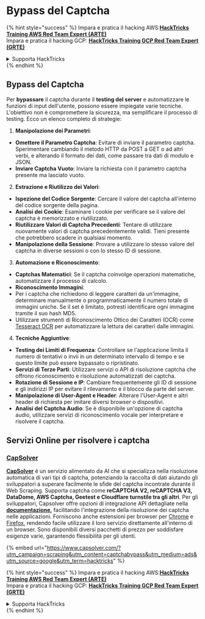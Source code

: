 # Bypass del Captcha

{% hint style="success" %}
Impara e pratica il hacking AWS:<img src="../.gitbook/assets/arte.png" alt="" data-size="line">[**HackTricks Training AWS Red Team Expert (ARTE)**](https://training.hacktricks.xyz/courses/arte)<img src="../.gitbook/assets/arte.png" alt="" data-size="line">\
Impara e pratica il hacking GCP: <img src="../.gitbook/assets/grte.png" alt="" data-size="line">[**HackTricks Training GCP Red Team Expert (GRTE)**<img src="../.gitbook/assets/grte.png" alt="" data-size="line">](https://training.hacktricks.xyz/courses/grte)

<details>

<summary>Supporta HackTricks</summary>

* Controlla i [**piani di abbonamento**](https://github.com/sponsors/carlospolop)!
* **Unisciti al** 💬 [**gruppo Discord**](https://discord.gg/hRep4RUj7f) o al [**gruppo telegram**](https://t.me/peass) o **seguici** su **Twitter** 🐦 [**@hacktricks\_live**](https://twitter.com/hacktricks\_live)**.**
* **Condividi trucchi di hacking inviando PR ai** [**HackTricks**](https://github.com/carlospolop/hacktricks) e [**HackTricks Cloud**](https://github.com/carlospolop/hacktricks-cloud) repos su github.

</details>
{% endhint %}

## Bypass del Captcha

Per **bypassare** il captcha durante il **testing del server** e automatizzare le funzioni di input dell'utente, possono essere impiegate varie tecniche. L'obiettivo non è compromettere la sicurezza, ma semplificare il processo di testing. Ecco un elenco completo di strategie:

1. **Manipolazione dei Parametri**:
* **Omettere il Parametro Captcha**: Evitare di inviare il parametro captcha. Sperimentare cambiando il metodo HTTP da POST a GET o ad altri verbi, e alterando il formato dei dati, come passare tra dati di modulo e JSON.
* **Inviare Captcha Vuoto**: Inviare la richiesta con il parametro captcha presente ma lasciato vuoto.
2. **Estrazione e Riutilizzo dei Valori**:
* **Ispezione del Codice Sorgente**: Cercare il valore del captcha all'interno del codice sorgente della pagina.
* **Analisi dei Cookie**: Esaminare i cookie per verificare se il valore del captcha è memorizzato e riutilizzato.
* **Riutilizzare Valori di Captcha Precedenti**: Tentare di utilizzare nuovamente valori di captcha precedentemente validi. Tieni presente che potrebbero scadere in qualsiasi momento.
* **Manipolazione della Sessione**: Provare a utilizzare lo stesso valore del captcha in diverse sessioni o con lo stesso ID di sessione.
3. **Automazione e Riconoscimento**:
* **Captchas Matematici**: Se il captcha coinvolge operazioni matematiche, automatizzare il processo di calcolo.
* **Riconoscimento Immagini**:
* Per i captcha che richiedono di leggere caratteri da un'immagine, determinare manualmente o programmaticamente il numero totale di immagini uniche. Se il set è limitato, potresti identificare ogni immagine tramite il suo hash MD5.
* Utilizzare strumenti di Riconoscimento Ottico dei Caratteri (OCR) come [Tesseract OCR](https://github.com/tesseract-ocr/tesseract) per automatizzare la lettura dei caratteri dalle immagini.
4. **Tecniche Aggiuntive**:
* **Testing dei Limiti di Frequenza**: Controllare se l'applicazione limita il numero di tentativi o invii in un determinato intervallo di tempo e se questo limite può essere bypassato o ripristinato.
* **Servizi di Terze Parti**: Utilizzare servizi o API di risoluzione captcha che offrono riconoscimento e risoluzione automatizzati dei captcha.
* **Rotazione di Sessione e IP**: Cambiare frequentemente gli ID di sessione e gli indirizzi IP per evitare il rilevamento e il blocco da parte del server.
* **Manipolazione di User-Agent e Header**: Alterare l'User-Agent e altri header di richiesta per imitare diversi browser o dispositivi.
* **Analisi del Captcha Audio**: Se è disponibile un'opzione di captcha audio, utilizzare servizi di riconoscimento vocale per interpretare e risolvere il captcha.

## Servizi Online per risolvere i captcha

### [CapSolver](https://www.capsolver.com/?utm\_source=google\&utm\_medium=ads\&utm\_campaign=scraping\&utm\_term=hacktricks\&utm\_content=captchabypass)

[**CapSolver**](https://www.capsolver.com/?utm\_source=google\&utm\_medium=ads\&utm\_campaign=scraping\&utm\_term=hacktricks\&utm\_content=captchabypass) è un servizio alimentato da AI che si specializza nella risoluzione automatica di vari tipi di captcha, potenziando la raccolta di dati aiutando gli sviluppatori a superare facilmente le sfide del captcha incontrate durante il Web Scraping. Supporta captcha come **reCAPTCHA V2, reCAPTCHA V3, DataDome, AWS Captcha, Geetest e Cloudflare turnstile tra gli altri**. Per gli sviluppatori, Capsolver offre opzioni di integrazione API dettagliate nella [**documentazione**](https://docs.capsolver.com/?utm\_source=github\&utm\_medium=banner\_github\&utm\_campaign=fcsrv)**,** facilitando l'integrazione della risoluzione dei captcha nelle applicazioni. Forniscono anche estensioni per browser per [Chrome](https://chromewebstore.google.com/detail/captcha-solver-auto-captc/pgojnojmmhpofjgdmaebadhbocahppod) e [Firefox](https://addons.mozilla.org/es/firefox/addon/capsolver-captcha-solver/), rendendo facile utilizzare il loro servizio direttamente all'interno di un browser. Sono disponibili diversi pacchetti di prezzo per soddisfare esigenze varie, garantendo flessibilità per gli utenti.

{% embed url="https://www.capsolver.com/?utm_campaign=scraping&utm_content=captchabypass&utm_medium=ads&utm_source=google&utm_term=hacktricks" %}

{% hint style="success" %}
Impara e pratica il hacking AWS:<img src="../.gitbook/assets/arte.png" alt="" data-size="line">[**HackTricks Training AWS Red Team Expert (ARTE)**](https://training.hacktricks.xyz/courses/arte)<img src="../.gitbook/assets/arte.png" alt="" data-size="line">\
Impara e pratica il hacking GCP: <img src="../.gitbook/assets/grte.png" alt="" data-size="line">[**HackTricks Training GCP Red Team Expert (GRTE)**<img src="../.gitbook/assets/grte.png" alt="" data-size="line">](https://training.hacktricks.xyz/courses/grte)

<details>

<summary>Supporta HackTricks</summary>

* Controlla i [**piani di abbonamento**](https://github.com/sponsors/carlospolop)!
* **Unisciti al** 💬 [**gruppo Discord**](https://discord.gg/hRep4RUj7f) o al [**gruppo telegram**](https://t.me/peass) o **seguici** su **Twitter** 🐦 [**@hacktricks\_live**](https://twitter.com/hacktricks\_live)**.**
* **Condividi trucchi di hacking inviando PR ai** [**HackTricks**](https://github.com/carlospolop/hacktricks) e [**HackTricks Cloud**](https://github.com/carlospolop/hacktricks-cloud) repos su github.

</details>
{% endhint %}
